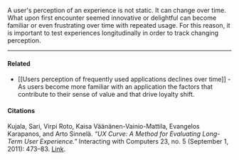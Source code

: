 A user's perception of an experience is not static. It can change over time. What upon first encounter seemed innovative or delightful can become familiar or even frustrating over time with repeated usage. For this reason, it is important to test experiences longitudinally in order to track changing perception.

---

#### Related

-   [[Users perception of frequently used applications declines over time]] - As users become more familiar with an application the factors that contribute to their sense of value and that drive loyalty shift.

#### Citations

Kujala, Sari, Virpi Roto, Kaisa Väänänen-Vainio-Mattila, Evangelos Karapanos, and Arto Sinnelä. _“UX Curve: A Method for Evaluating Long-Term User Experience.”_ Interacting with Computers 23, no. 5 (September 1, 2011): 473–83. [Link](https://doi.org/10.1016/j.intcom.2011.06.005).